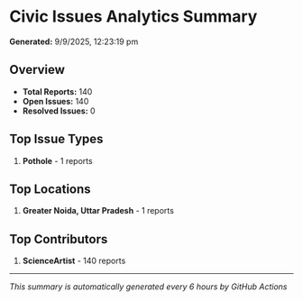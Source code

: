 #  Civic Issues Analytics Summary

**Generated:** 9/9/2025, 12:23:19 pm

##  Overview
- **Total Reports:** 140
- **Open Issues:** 140
- **Resolved Issues:** 0

##  Top Issue Types
1. **Pothole** - 1 reports

##  Top Locations
1. **Greater Noida, Uttar Pradesh** - 1 reports

##  Top Contributors
1. **ScienceArtist** - 140 reports

---
*This summary is automatically generated every 6 hours by GitHub Actions*
